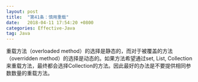 ```yaml
---
layout: post
title:  "第41条：慎用重载"
date:   2018-04-11 17:54:20 +0800
categories: Effective-Java
tag: Java
---
```



重载方法（overloaded method）的选择是静态的，而对于被覆盖的方法（overridden method）的选择是动态的。如果方法希望通过set<?>, List<?>, Collection<?>来重载方法，最终都会选择Collection<?>的方法。因此最好的办法是不要提供相同参数数量的重载方法。
